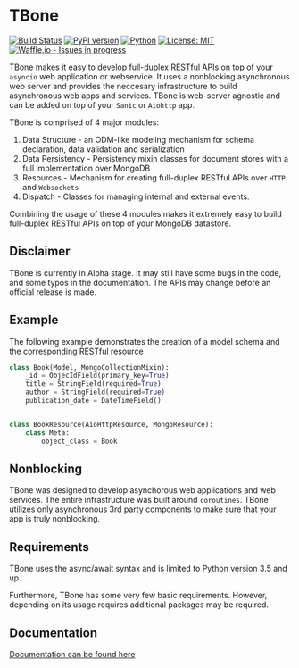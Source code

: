 # TBone

[![Build Status](https://travis-ci.org/475Cumulus/TBone.svg?branch=master)](https://travis-ci.org/475Cumulus/TBone)
[![PyPI version](https://badge.fury.io/py/tbone.svg)](https://badge.fury.io/py/tbone) 
[![Python](https://img.shields.io/pypi/pyversions/gain.svg)](https://pypi.python.org/pypi/gain/)
[![License: MIT](https://img.shields.io/badge/License-MIT-blue.svg)](https://opensource.org/licenses/MIT)
[![Waffle.io - Issues in progress](https://badge.waffle.io/475Cumulus/TBone.svg?label=in%20progress&title=In%20Progress)](http://waffle.io/475Cumulus/TBone)

TBone makes it easy to develop full-duplex RESTful APIs on top of your `asyncio` web application or webservice.
It uses a nonblocking asynchronous web server and provides the neccesary infrastructure to build asynchronous web apps and services.
TBone is web-server agnostic and can be added on top of your `Sanic` or `Aiohttp` app.


TBone is comprised of 4 major modules:

1. Data Structure - an ODM-like modeling mechanism for schema declaration, data validation and serialization
2. Data Persistency - Persistency mixin classes for document stores with a full implementation over MongoDB
3. Resources - Mechanism for creating full-duplex RESTful APIs over `HTTP` and `Websockets`
4. Dispatch - Classes for managing internal and external events.

Combining the usage of these 4 modules makes it extremely easy to build full-duplex RESTful APIs on top of your MongoDB datastore.


## Disclaimer

TBone is currently in Alpha stage. It may still have some bugs in the code, and some typos in the documentation.
The APIs may change before an official release is made.


## Example

The following example demonstrates the creation of a model schema and the corresponding RESTful resource

```python
class Book(Model, MongoCollectionMixin):
    _id = ObjecIdField(primary_key=True)
    title = StringField(required=True)
    author = StringField(required=True)
    publication_date = DateTimeField()


class BookResource(AioHttpResource, MongoResource):
    class Meta:
        object_class = Book
```

## Nonblocking 

TBone was designed to develop asynchorous web applications and web services. The entire infrastructure was built around `coroutines`.
TBone utilizes only asynchronous 3rd party components to make sure that your app is truly nonblocking. 

## Requirements

TBone uses the async/await syntax and is limited to Python version 3.5 and up.

Furthermore, TBone has some very few basic requirements. 
However, depending on its usage requires additional packages may be required.

## Documentation 

[Documentation can be found here](https://tbone.readthedocs.io)



